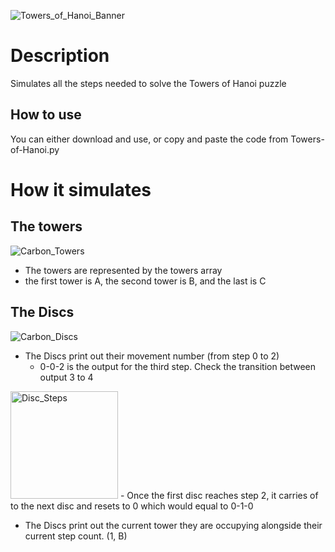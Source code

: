![Towers_of_Hanoi_Banner](https://user-images.githubusercontent.com/97734706/164969792-7053459b-982b-42ec-b5e7-f49912957f0f.png)
# Description
Simulates all the steps needed to solve the Towers of Hanoi puzzle

## How to use
You can either download and use, or copy and paste the code from Towers-of-Hanoi.py 

# How it simulates

## The towers
![Carbon_Towers](https://user-images.githubusercontent.com/97734706/164969820-da5ef63a-ce88-4e17-b8a3-f1dcdf1b9f72.png)
- The towers are represented by the towers array
- the first tower is A, the second tower is B, and the last is C

## The Discs
![Carbon_Discs](https://user-images.githubusercontent.com/97734706/164969830-35a38c11-6d1d-438f-917f-6b192c27b886.png)
- The Discs print out their movement number (from step 0 to 2) 
  - 0-0-2 is the output for the third step. Check the transition between output 3 to 4
<img width="172" alt="Disc_Steps" src="https://user-images.githubusercontent.com/97734706/164969921-0767f6d7-99bb-4bab-a810-ad8c730dd5b0.PNG">
  - Once the first disc reaches step 2, it carries of to the next disc and resets to 0 which would equal to 0-1-0   
 
- The Discs print out the current tower they are occupying alongside their current step count. (1, B)
 
